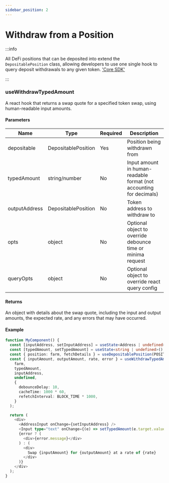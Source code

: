 ```yaml
---
sidebar_position: 2
---
```


# Withdraw from a Position

:::info

All DeFi positions that can be deposited into extend the `DepositablePosition` class, allowing developers to use one single hook to query deposit withdrawals to any given token. ['Core SDK'](../../core-sdk/defi-positions/lending-markets.md "mention")

:::

### useWithdrawTypedAmount

A react hook that returns a swap quote for a specified token swap, using human-readable input amounts.

#### Parameters

| Name          | Type                | Required | Description                                                         |
| ------------- | ------------------- | -------- | ------------------------------------------------------------------- |
| depositable   | DepositablePosition | Yes      | Position being withdrawn from                                       |
| typedAmount   | string/number       | No       | Input amount in human-readable format (not accounting for decimals) |
| outputAddress | DepositablePosition | No       | Token address to withdraw to                                        |
| opts          | object              | No       | Optional object to override debounce time or minima request         |
| queryOpts     | object              | No       | Optional object to override react query config                      |

#### Returns

An object with details about the swap quote, including the input and output amounts, the expected rate, and any errors that may have occurred.

#### Example

```ts
function MyComponent() {
  const [inputAddress, setInputAddress] = useState<Address | undefined>();
  const [typedAmount, setTypedAmount] = useState<string | undefined>();
  const { position: farm, fetchDetails } = useDepositablePosition(POSITION_ID);
  const { inputAmount, outputAmount, rate, error } = useWithdrawTypedAmount(
    farm,
    typedAmount,
    inputAddress,
    undefined,
    {
      debounceDelay: 10,
      cacheTime: 1000 * 60,
      refetchInterval: BLOCK_TIME * 1000,
    }
  );

  return (
    <div>
      <AddressInput onChange={setInputAddress} />
      <Input type="text" onChange={(e) => setTypedAmount(e.target.value)} />
      {error ? (
        <div>{error.message}</div>
      ) : (
        <div>
          Swap {inputAmount} for {outputAmount} at a rate of {rate}
        </div>
      )}
    </div>
  );
}
```
